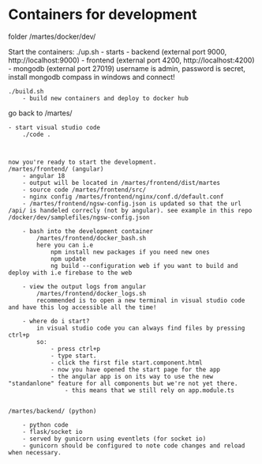 # Containers for development

folder
    /martes/docker/dev/

Start the containers:
    ./up.sh
        - starts 
            - backend (external port 9000, http://localhost:9000)
            - frontend (external port 4200, http://localhost:4200)
            - mongodb (external port 27019) username is admin, password is secret, install mongodb compass in windows and connect!

    ./build.sh
        - build new containers and deploy to docker hub

go back to /martes/

    - start visual studio code
        ./code .

    

    now you're ready to start the development.
    /martes/frontend/ (angular)
        - angular 18
        - output will be located in /martes/frontend/dist/martes
        - source code /martes/frontend/src/
        - nginx config /martes/frontend/nginx/conf.d/default.conf
        - /martes/frontend/ngsw-config.json is updated so that the url /api/ is handeled correcly (not by angular). see example in this repo /docker/dev/samplefiles/ngsw-config.json

        - bash into the development container
            /martes/frontend/docker_bash.sh
            here you can i.e
                npm install new packages if you need new ones
                npm update
                ng build --configuration web if you want to build and deploy with i.e firebase to the web

        - view the output logs from angular
            /martes/frontend/docker_logs.sh
            recommended is to open a new terminal in visual studio code and have this log accessible all the time!

        - where do i start?
            in visual studio code you can always find files by pressing ctrl+p
            so:
                - press ctrl+p
                - type start.
                - click the first file start.component.html
                - now you have opened the start page for the app
                - the angular app is on its way to use the new "standanlone" feature for all components but we're not yet there.
                    - this means that we still rely on app.module.ts
                    

    /martes/backend/ (python)

        - python code 
        - flask/socket io
        - served by gunicorn using eventlets (for socket io)
        - gunicorn should be configured to note code changes and reload when necessary.